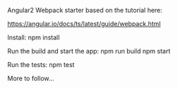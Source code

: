 Angular2 Webpack starter based on the tutorial here:

https://angular.io/docs/ts/latest/guide/webpack.html

Install:
npm install

Run the build and start the app:
npm run build
npm start

Run the tests:
npm test

More to follow...